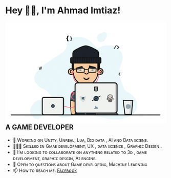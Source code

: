 # Hey 👋🏽, I'm Ahmad Imtiaz!


<img align="right" alt="GIF" src="https://github.com/Ahmad-Imtiaz/Ahmad-Imtiaz/blob/master/io-Game-Developer.gif" />

## A GAME DEVELOPER  

- 🔭 Wᴏʀᴋɪɴɢ ᴏɴ Uɴɪᴛʏ, Uɴʀᴇᴀʟ, Lᴜᴀ, Bɪɢ ᴅᴀᴛᴀ , AI ᴀɴᴅ Dᴀᴛᴀ ꜱᴄɪᴇɴᴇ. 
- 👨🏼‍💻 Sᴋɪʟʟᴇᴅ ɪɴ Gᴍᴀᴇ ᴅᴇᴠᴇʟᴏᴘᴍᴇɴᴛ, UX , ᴅᴀᴛᴀ ꜱᴄɪᴇɴᴄᴇ , Gʀᴀᴘʜɪᴄ Dᴇꜱɪɢɴ .
- 👯 I’ᴍ ʟᴏᴏᴋɪɴɢ ᴛᴏ ᴄᴏʟʟᴀʙᴏʀᴀᴛᴇ ᴏɴ ᴀɴʏᴛʜɪɴɢ ʀᴇʟᴀᴛᴇᴅ ᴛᴏ 3ᴅ , ɢᴀᴍᴇ ᴅᴇᴠᴇʟᴏᴘᴍᴇɴᴛ, ɢʀᴀᴘʜɪᴄ ᴅᴇꜱɢɪɴ, Aɪ ᴇɴɢɪɴᴇ.
- 💬 Oᴘᴇɴ ᴛᴏ ϙᴜᴇꜱᴛɪᴏɴꜱ ᴀʙᴏᴜᴛ Gᴀᴍᴇ ᴅᴇᴠᴇʟᴏᴘɪɴɢ, Mᴀᴄʜɪɴᴇ Lᴇᴀʀɴɪɴɢ 
- 📫 Hᴏᴡ ᴛᴏ ʀᴇᴀᴄʜ ᴍᴇ: [Fᴀᴄᴇʙᴏᴏᴋ](ʜᴛᴛᴘꜱ://ᴡᴡᴡ.ғᴀᴄᴇʙᴏᴏᴋ.ᴄᴏᴍ/ᴀʜᴍᴀᴅɪᴍᴛɪᴀᴢᴀʙɪʀ)
